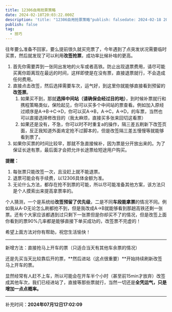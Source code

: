 ```yaml
---
title: 12306自用抢票策略
date: 2024-02-18T20:03:22.000Z
description: 'title: "12306自用抢票策略"publish: falsedate: 2024-02-18 20:03:22tag: - 技巧往年要么准备不回家，要么提前很久就买完票了，今年遇到了点突发状况需要临时买票，然后就发现了可以利用改签抢票，成功率比候补啥的更高。首先你需要弄到一张同出发地的...'
publish: false
tag:
  - 技巧
---
```

往年要么准备不回家，要么提前很久就买完票了，今年遇到了点突发状况需要临时买票，然后就发现了可以利用**改签抢票**，成功率比候补啥的更高。



1. 首先你需要弄到一张同出发地的火车或者高铁。防止出现退票费用，请尽可能买离你距离现在最远的时间，这样即使是在没有票，直接退票就行，不会造成任何费用。
2. 直接点击改签，然后选择需要车次，运气好，到这里你就能够直接看到预留的**改签票**。
    1. 如果买不到，那就**选择中间站（请确保会经过目的地）**，到时候补票就行和携程策略类似，保险起见，你可以买多个中间站的票查看。例如加入原经过顺序是A->B->C->D，你可以买A->B，A->C，A->D，的车票，当然也可以直接选择修改目的（我太麻烦，直接买多张来回切这看票）
    2. 如果还是没有，不急，你可以时不时重复a的操作，隔三差五刷新下改签页面，反正我知道外面肯定抢不过脚本的，但是改签隔三差五慢慢等就能够看到票了。
3. 如果你买票的时间比较早，那就不急直接候补，因为票是分开放出来的。为了保证长途有票，最后面才会把允许长途票给短途用户购买。



**提醒：**

1. 每张票只能改签一次，且没赶上就不能退票。
2. 退票可能会有手续费，以12306具体金额为准。
3. 无论什么方法，都存在抢不到票的可能，所以尽可能准备其他方案，该方法只是个人摸索出来提高拿票率的。



个人猜测，一个是系统给**改签预留了优先级**，二是不同**车段能拿票**的情况不同。例如我从A-D无论怎么刷都抢不到，但是我改成A->B就能够看到那趟高铁还剩一张票。还有个大家应该都遇到过只剩下一张票但是你却买不了的情况，但是改签上面你看到的票90%几率都是能够直接下单买成功的，改签票不完虚的！



希望上面方法对你有帮助，祝您生活愉快！

---

新增方法：直接抢马上开车的票（只适合当天有其他车余票的情况）



还是先买当天比较靠后开的票，**然后进站（这点很重要）**开始持续刷新改签马上开车的票。

显然经常有人赶不上车，所以可能会在开车半个小时（甚至前15min才放弃）改签成其他车次，我们已经进站了，直接等那些票就行，当然一切还是**全凭运气，只是增加一点点概率。**

****

补充时间：**2024年07月12日17:02:09**







